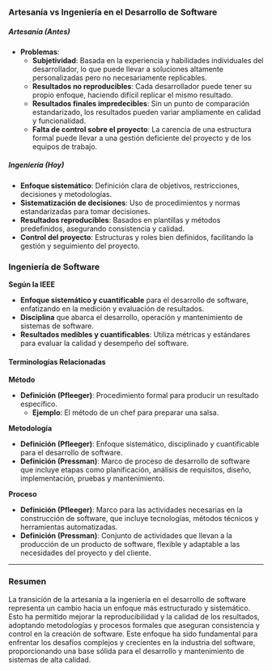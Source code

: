 ### Artesanía vs Ingeniería en el Desarrollo de Software

##### Artesanía (Antes)

- **Problemas**:
  - **Subjetividad**: Basada en la experiencia y habilidades individuales del desarrollador, lo que puede llevar a soluciones altamente personalizadas pero no necesariamente replicables.
  - **Resultados no reproducibles**: Cada desarrollador puede tener su propio enfoque, haciendo difícil replicar el mismo resultado.
  - **Resultados finales impredecibles**: Sin un punto de comparación estandarizado, los resultados pueden variar ampliamente en calidad y funcionalidad.
  - **Falta de control sobre el proyecto**: La carencia de una estructura formal puede llevar a una gestión deficiente del proyecto y de los equipos de trabajo.

##### Ingeniería (Hoy)

- **Enfoque sistemático**: Definición clara de objetivos, restricciones, decisiones y metodologías.
- **Sistematización de decisiones**: Uso de procedimientos y normas estandarizadas para tomar decisiones.
- **Resultados reproducibles**: Basados en plantillas y métodos predefinidos, asegurando consistencia y calidad.
- **Control del proyecto**: Estructuras y roles bien definidos, facilitando la gestión y seguimiento del proyecto.

### Ingeniería de Software

**Según la IEEE**
- **Enfoque sistemático y cuantificable** para el desarrollo de software, enfatizando en la medición y evaluación de resultados.
- **Disciplina** que abarca el desarrollo, operación y mantenimiento de sistemas de software.
- **Resultados medibles y cuantificables**: Utiliza métricas y estándares para evaluar la calidad y desempeño del software.

#### Terminologías Relacionadas

**Método**
- **Definición (Pfleeger)**: Procedimiento formal para producir un resultado específico.
  - **Ejemplo**: El método de un chef para preparar una salsa.

**Metodología**
- **Definición (Pfleeger)**: Enfoque sistemático, disciplinado y cuantificable para el desarrollo de software.
- **Definición (Pressman)**: Marco de proceso de desarrollo de software que incluye etapas como planificación, análisis de requisitos, diseño, implementación, pruebas y mantenimiento.

**Proceso**
- **Definición (Pfleeger)**: Marco para las actividades necesarias en la construcción de software, que incluye tecnologías, métodos técnicos y herramientas automatizadas.
- **Definición (Pressman)**: Conjunto de actividades que llevan a la producción de un producto de software, flexible y adaptable a las necesidades del proyecto y del cliente.




---
### Resumen

La transición de la artesanía a la ingeniería en el desarrollo de software representa un cambio hacia un enfoque más estructurado y sistemático. Esto ha permitido mejorar la reproducibilidad y la calidad de los resultados, adoptando metodologías y procesos formales que aseguran consistencia y control en la creación de software. Este enfoque ha sido fundamental para enfrentar los desafíos complejos y crecientes en la industria del software, proporcionando una base sólida para el desarrollo y mantenimiento de sistemas de alta calidad.
